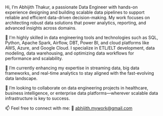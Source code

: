 Hi, I’m Abhijith Thakur, a passionate Data Engineer with hands-on experience designing and building scalable data pipelines to support reliable and efficient data-driven decision-making. My work focuses on architecting robust data solutions that power analytics, reporting, and advanced insights across domains.

🚀 I'm highly skilled in data engineering tools and technologies such as SQL, Python, Apache Spark, Airflow, DBT, Power BI, and cloud platforms like AWS, Azure, and Google Cloud. I specialize in ETL/ELT development, data modeling, data warehousing, and optimizing data workflows for performance and scalability.

🌱 I’m currently enhancing my expertise in streaming data, big data frameworks, and real-time analytics to stay aligned with the fast-evolving data landscape.

🤝 I’m looking to collaborate on data engineering projects in healthcare, business intelligence, or enterprise data platforms—wherever scalable data infrastructure is key to success.

📫 Feel free to connect with me: 📧  abhijith.mywork@gmail.com

